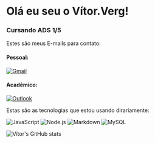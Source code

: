 
# Olá eu seu o Vítor.Verg!

### Cursando ADS 1/5

Estes são meus E-mails para contato:

#### Pessoal: 
[![Gmail](https://img.shields.io/badge/Gmail-00000F?style=for-the-badge&logo=gmail&logoColor=white)](vvs2697@gmail.com)

#### Acadêmico:
[![Outlook](https://img.shields.io/badge/Microsoft_Outlook-00000F?style=for-the-badge&logo=microsoft-outlook&logoColor=white)](VITOR.SOUZA@edu.pe.senac.br)

Estas são as tecnologias que estou usando dirariamente:

![JavaScript](https://img.shields.io/badge/JavaScript-00000F?style=for-the-badge&logo=javascript&logoColor=white)
![Node.js](https://img.shields.io/badge/Node.js-00000F?style=for-the-badge&logo=node.js&logoColor=white)
![Markdown](https://img.shields.io/badge/Markdown-00000F?style=for-the-badge&logo=markdown&logoColor=white)
![MySQL](https://img.shields.io/badge/MySQL-00000F?style=for-the-badge&logo=mysql&logoColor=white)

![Vítor's GitHub stats](https://github-readme-stats.vercel.app/api?username=Vitorverg97&show_icons=true&theme=dark)
